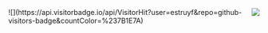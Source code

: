 <img align="right" src="https://visitor-badge.laobi.icu/badge?page_id=Manandi-96.Manandi.96"/>
![](https://api.visitorbadge.io/api/VisitorHit?user=estruyf&repo=github-visitors-badge&countColor=%237B1E7A)
<!---
Manandi-96/Manandi-96 is a ✨ special ✨ repository because its `README.md` (this file) appears on your GitHub profile.
You can click the Preview link to take a look at your changes.
--->
